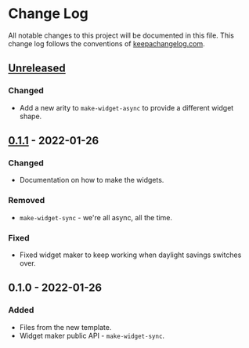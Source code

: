 # Change Log
All notable changes to this project will be documented in this file. This change log follows the conventions of [keepachangelog.com](http://keepachangelog.com/).

## [Unreleased]
### Changed
- Add a new arity to `make-widget-async` to provide a different widget shape.

## [0.1.1] - 2022-01-26
### Changed
- Documentation on how to make the widgets.

### Removed
- `make-widget-sync` - we're all async, all the time.

### Fixed
- Fixed widget maker to keep working when daylight savings switches over.

## 0.1.0 - 2022-01-26
### Added
- Files from the new template.
- Widget maker public API - `make-widget-sync`.

[Unreleased]: https://sourcehost.site/your-name/spring-boost-classic/compare/0.1.1...HEAD
[0.1.1]: https://sourcehost.site/your-name/spring-boost-classic/compare/0.1.0...0.1.1

